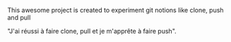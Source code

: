 This awesome project is created to experiment git notions like clone, push and pull

<!--Achievements-->

"J'ai réussi à faire clone, pull et je m'apprête à faire push".

